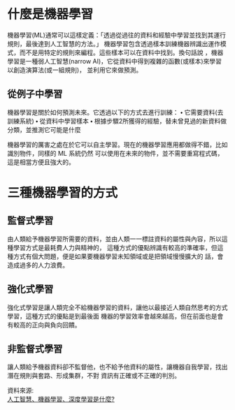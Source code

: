 # 什麼是機器學習

機器學習(ML)通常可以這樣定義：「透過從過往的資料和經驗中學習並找到其運行規則，最後達到人工智慧的方法。」
機器學習包含透過樣本訓練機器辨識出運作模式，而不是用特定的規則來編程。這些樣本可以在資料中找到。換句話說
，機器學習是一種弱人工智慧(narrow AI)，它從資料中得到複雜的函數(或樣本)來學習以創造演算法(或一組規則)，
並利用它來做預測。

## 從例子中學習

機器學習是關於如何預測未來。它透過以下的方式去進行訓練：
⬩ 它需要資料(去訓練系統)
⬩ 從資料中學習樣本
⬩ 根據步驟2所獲得的經驗，替未曾見過的新資料做分類，並推測它可能是什麼

機器學習的厲害之處在於它可以自主學習。現在的機器學習應用都做得不錯，比如識別物件，同樣的 ML 系統仍然
可以使用在未來的物件，並不需要重寫程式碼，這是相當方便且強大的。

# 三種機器學習的方式

## 監督式學習

由人類給予機器學習所需要的資料，並由人類一一標註資料的屬性與內容，所以這種學習方式是最耗費人力與精神的，
這種方式的優點辨識有較高的準確率，但這種方式有個大問題，便是如果要機器學習未知領域或是把領域慢慢擴大的
話，會造成過多的人力浪費。

## 強化式學習

強化式學習是讓人類完全不給機器學習的資料，讓他以最接近人類自然思考的方式學習，這種方式的優點是到最後面
機器的學習效率會越來越高，但在前面也是會有較高的正向與負向回饋。

## 非監督式學習

讓人類給予機器資料卻不監督他，也不給予他資料的屬性，讓機器自我學習，找出潛在規則與套路、形成集群，不對
資訊有正確或不正確的判別。

資料來源:<br>
[人工智慧、機器學習、深度學習是什麼?](https://blog.gcp.expert/ml-1-ai-ml-deep-learning-intro/)

